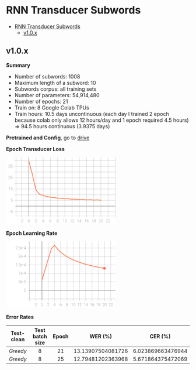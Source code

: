 # RNN Transducer Subwords

- [RNN Transducer Subwords](#rnn-transducer-subwords)
  - [v1.0.x](#v10x)


## v1.0.x

**Summary**

- Number of subwords: 1008
- Maximum length of a subword: 10
- Subwords corpus: all training sets
- Number of parameters: 54,914,480
- Number of epochs: 21
- Train on: 8 Google Colab TPUs
- Train hours: 10.5 days uncontinuous (each day I trained 2 epoch because colab only allows 12 hours/day and 1 epoch required 4.5 hours) => 94.5 hours continuous (3.9375 days)

**Pretrained and Config**, go to [drive](https://drive.google.com/drive/folders/1rYpiYF0F9JIsAKN2DCFFtEdfNzVbBLHe?usp=sharing)

**Epoch Transducer Loss**

<img src="./figs/subword_rnnt_loss.svg" alt="subword_rnnt_loss" width="300px" />

**Epoch Learning Rate**

<img src="./figs/epoch_learning_rate.svg" alt="epoch_learning_rate" width="300px" />

**Error Rates**

| **Test-clean** | Test batch size | Epoch |      WER (%)      |      CER (%)      |
| :------------: | :-------------: | :---: | :---------------: | :---------------: |
|    _Greedy_    |        8        |  21   | 13.13907504081726 | 6.023869663476944 |
|    _Greedy_    |        8        |  25   | 12.79481202363968 | 5.671864375472069 |